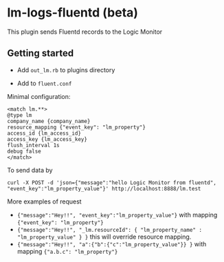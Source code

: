 
# lm-logs-fluentd (beta)
This plugin sends Fluentd records to the Logic Monitor

## Getting started
- Add `out_lm.rb` to plugins directory

- Add to `fluent.conf`

Minimal configuration:
```
<match lm.**>
@type lm
company_name {company_name}
resource_mapping {"event_key": "lm_property"}
access_id {lm_access_id}
access_key {lm_access_key}
flush_interval 1s
debug false
</match>
```

To send data by

`curl -X POST -d 'json={"message":"hello Logic Monitor from fluentd", "event_key":"lm_property_value"}' http://localhost:8888/lm.test`

More examples of request

- `{"message":"Hey!!", "event_key":"lm_property_value"}` with mapping `{"event_key": "lm_property"}`
- `{"message":"Hey!!", "_lm.resourceId": { "lm_property_name" : "lm_property_value" } }`  this will override resource mapping.
- `{"message":"Hey!!", "a":{"b":{"c":"lm_property_value"}} }` with mapping `{"a.b.c": "lm_property"}`
